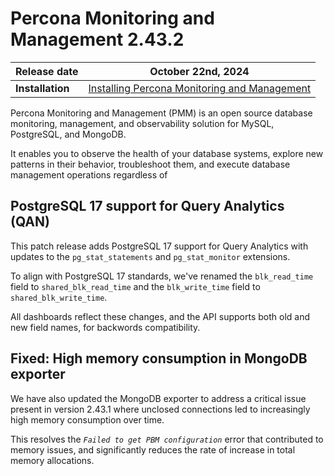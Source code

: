 # Percona Monitoring and Management 2.43.2

| **Release date** | October 22nd, 2024                                                                                     |
| -----------------| ----------------------------------------------------------------------------------------------- |
| **Installation** | [Installing Percona Monitoring and Management](../quickstart/index.md) |

Percona Monitoring and Management (PMM) is an open source database monitoring, management, and observability solution for MySQL, PostgreSQL, and MongoDB.

It enables you to observe the health of your database systems, explore new patterns in their behavior, troubleshoot them, and execute database management operations regardless of 

##  PostgreSQL 17 support for Query Analytics (QAN)

This patch release adds PostgreSQL 17 support for Query Analytics with updates to the `pg_stat_statements` and `pg_stat_monitor` extensions.

To align with PostgreSQL 17 standards, we've renamed the `blk_read_time` field to `shared_blk_read_time` and the `blk_write_time` field to `shared_blk_write_time`.

All dashboards reflect these changes, and the API supports both old and new field names, for backwords compatibility.

## Fixed: High memory consumption in MongoDB exporter

We have also updated the MongoDB exporter to address a critical issue present in version 2.43.1 where unclosed connections led to increasingly high memory consumption over time.

This resolves the *`Failed to get PBM configuration`* error that contributed to memory issues, and significantly reduces the rate of increase in total memory allocations.